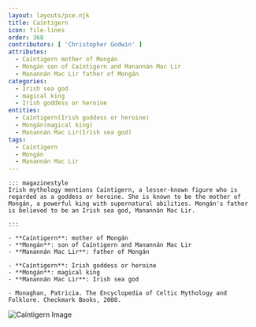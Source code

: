 ```yaml
---
layout: layouts/pce.njk
title: Caíntigern
icon: file-lines
order: 368
contributors: [ 'Christopher Godwin' ]
attributes:
  - Caíntigern mother of Mongán
  - Mongán son of Caíntigern and Manannán Mac Lir
  - Manannán Mac Lir father of Mongán
categories:
  - Irish sea god
  - magical king
  - Irish goddess or heroine
entities:
  - Caíntigern(Irish goddess or heroine)
  - Mongán(magical king)
  - Manannán Mac Lir(Irish sea god)
tags:
  - Caíntigern
  - Mongán
  - Manannán Mac Lir
---
```

``` tab [group1:Info]
::: magazinestyle
Irish mythology mentions Caíntigern, a lesser-known figure who is regarded as a goddess or heroine. She is known to be the mother of Mongán, a powerful king with supernatural abilities. Mongán's father is believed to be an Irish sea god, Manannán Mac Lir.

:::
```
``` tab [group1:Attributes]
- **Caíntigern**: mother of Mongán
- **Mongán**: son of Caíntigern and Manannán Mac Lir
- **Manannán Mac Lir**: father of Mongán
```
``` tab [group1:Entities]
- **Caíntigern**: Irish goddess or heroine
- **Mongán**: magical king
- **Manannán Mac Lir**: Irish sea god
```
``` tab [group1:Sources]
- Monaghan, Patricia. The Encyclopedia of Celtic Mythology and Folklore. Checkmark Books, 2008.
```
![Caíntigern Image](https://upload.wikimedia.org/wikipedia/commons/f/fc/Innisnacailleach.jpg)
